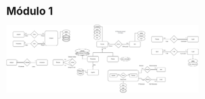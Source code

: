 # Módulo 1

<div align="center">
<div align="center"><img src= "https://github.com/SBD1/2024.1-Prison-Trading/blob/main/docs/Images/DER3.png?raw=true"/></div>
</div>
